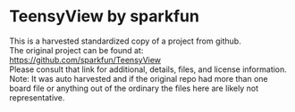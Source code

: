 
# TeensyView by sparkfun  
This is a harvested standardized copy of a project from github.  
The original project can be found at:  
https://github.com/sparkfun/TeensyView  
Please consult that link for additional, details, files, and license information.  
Note: It was auto harvested and if the original repo had more than one board file or anything out of the ordinary the files here are likely not representative.  
    